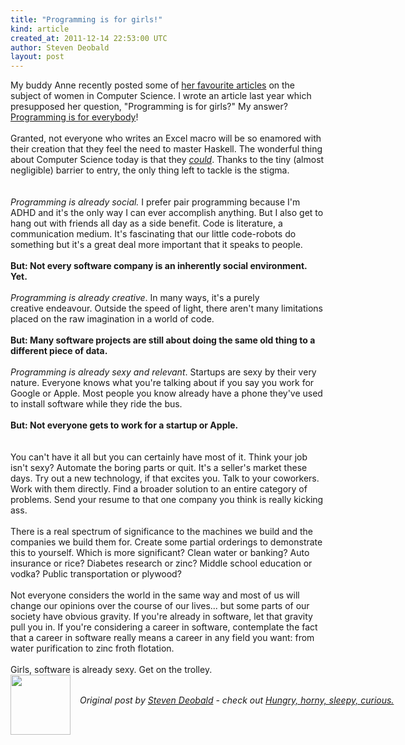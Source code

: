 ```yaml
---
title: "Programming is for girls!"
kind: article
created_at: 2011-12-14 22:53:00 UTC
author: Steven Deobald
layout: post
---
```

<div dir="ltr" style="text-align: left;" trbidi="on">My buddy Anne recently posted some of <a href="http://annejsimmons.com/2011/12/01/programmingisforgirls/">her favourite articles</a> on the subject of women in Computer Science. I wrote an article last year which presupposed her question, "Programming is for girls?" My answer? <a href="http://www2.uregina.ca/yourblog/?p=950">Programming is for everybody</a>!<br /><br />Granted, not everyone who writes an Excel macro will be so enamored with their creation that they feel the need to master Haskell. The wonderful thing about Computer Science today is that they <a href="http://learnyouahaskell.com/"><i>could</i></a>. Thanks to the tiny (almost negligible) barrier to entry, the only thing left to tackle is the stigma.<br /><br /><br /><i>Programming is already social.</i> I prefer pair programming because I'm ADHD and it's the only way I can ever accomplish anything. But I also get to hang out with friends all day as a side benefit. Code is literature, a communication medium. It's fascinating that our little code-robots do something but it's a great deal more important that it speaks to people.<br /><br /><b>But: Not every software company is an inherently social environment. Yet.</b><br /><br /><i>Programming is already creative</i>. In many ways, it's a purely creative&nbsp;endeavour. Outside the speed of light, there aren't many limitations placed on the raw imagination in a world of code.<br /><br /><b>But: Many software projects are still about doing the same old thing to a different piece of data.</b><br /><br /><i>Programming is already sexy and relevant</i>. Startups are sexy by their very nature. Everyone knows what you're talking about if you say you work for Google or Apple. Most people you know already have a phone they've used to install software while they ride the bus.<br /><br /><b>But: Not everyone gets to work for a startup or Apple.</b><br /><br /><br />You can't have it all but you can certainly have most of it. Think your job isn't sexy? Automate the boring parts or quit. It's a seller's market these days. Try out a new technology, if that excites you. Talk to your coworkers. Work with them directly. Find a broader solution to an entire category of problems. Send your resume to that one company you think is really kicking ass.<br /><br />There is a real spectrum of significance to the machines we build and the companies we build them for. Create some partial orderings to demonstrate this to yourself. Which is more significant? Clean water or banking? Auto insurance or rice? Diabetes research or zinc? Middle school education or vodka? Public transportation or plywood?<br /><br />Not everyone considers the world in the same way and most of us will change our opinions over the course of our lives... but some parts of our society have obvious gravity. If you're already in software, let that gravity pull you in. If you're considering a career in software, contemplate the fact that a career in software really means a career in any field you want: from water purification to zinc froth flotation.<br /><br />Girls, software is already sexy. Get on the trolley.</div><div class="author">
  <img src="http://nilenso.com/people/steven-200.png" style="width: 96px; height: 96;">
  <span style="position: absolute; padding: 32px 15px;">
    <i>Original post by <a href="http://twitter.com/">Steven Deobald</a> - check out <a href="http://blog.deobald.ca/">Hungry, horny, sleepy, curious.</a></i>
  </span>
</div>

